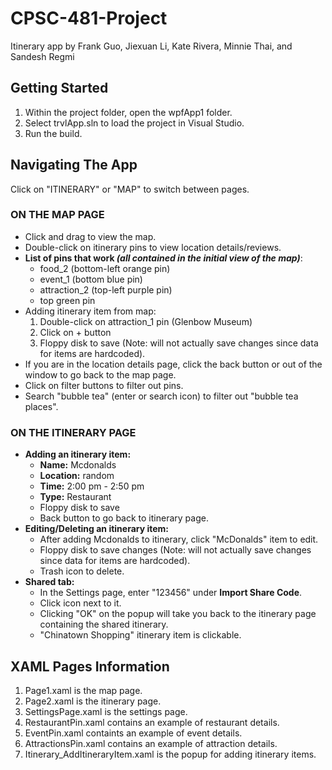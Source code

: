 # CPSC-481-Project
Itinerary app by Frank Guo, Jiexuan Li, Kate Rivera, Minnie Thai, and Sandesh Regmi

## Getting Started
1. Within the project folder, open the wpfApp1 folder.
2. Select trvlApp.sln to load the project in Visual Studio.
3. Run the build.

## Navigating The App
Click on "ITINERARY" or "MAP" to switch between pages.
### ON THE MAP PAGE
- Click and drag to view the map.
- Double-click on itinerary pins to view location details/reviews.
- **List of pins that work *(all contained in the initial view of the map)***: 
  - food_2 (bottom-left orange pin)
  - event_1 (bottom blue pin)
  - attraction_2 (top-left purple pin)
  - top green pin
- Adding itinerary item from map:
  1. Double-click on attraction_1 pin (Glenbow Museum)
  2. Click on + button
  3. Floppy disk to save (Note: will not actually save changes since data for items are hardcoded).
- If you are in the location details page, click the back button or out of the window to go back to the map page.
- Click on filter buttons to filter out pins.
- Search "bubble tea" (enter or search icon) to filter out "bubble tea places".
### ON THE ITINERARY PAGE
- **Adding an itinerary item:**
  - **Name:** Mcdonalds
  - **Location:** random
  - **Time:** 2:00 pm - 2:50 pm
  - **Type:** Restaurant
  - Floppy disk to save
  - Back button to go back to itinerary page.
- **Editing/Deleting an itinerary item:**
  - After adding Mcdonalds to itinerary, click "McDonalds" item to edit.
  - Floppy disk to save changes (Note: will not actually save changes since data for items are hardcoded).
  - Trash icon to delete.
- **Shared tab:**
  - In the Settings page, enter "123456" under **Import Share Code**.
  - Click icon next to it.
  - Clicking "OK" on the popup will take you back to the itinerary page containing the shared itinerary.
  - "Chinatown Shopping" itinerary item is clickable.

## XAML Pages Information
1. Page1.xaml is the map page.
2. Page2.xaml is the itinerary page.
3. SettingsPage.xaml is the settings page.
4. RestaurantPin.xaml contains an example of restaurant details.
5. EventPin.xaml containts an example of event details.
6. AttractionsPin.xaml contains an example of attraction details.
7. Itinerary_AddItineraryItem.xaml is the popup for adding itinerary items.


